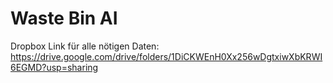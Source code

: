 # Waste Bin AI

Dropbox Link für alle nötigen Daten:
https://drive.google.com/drive/folders/1DiCKWEnH0Xx256wDgtxiwXbKRWI6EGMD?usp=sharing
